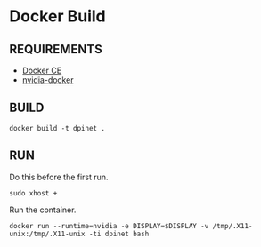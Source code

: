 # Docker Build

## REQUIREMENTS
- [Docker CE](https://docs.docker.com/install/linux/docker-ce/ubuntu/)
- [nvidia-docker](https://github.com/nvidia/nvidia-docker/)

## BUILD
```
docker build -t dpinet .
```


## RUN

Do this before the first run.
```
sudo xhost +
```

Run the container.
```
docker run --runtime=nvidia -e DISPLAY=$DISPLAY -v /tmp/.X11-unix:/tmp/.X11-unix -ti dpinet bash
```
